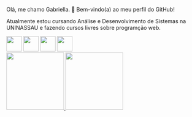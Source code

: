 Olá, me chamo Gabriella. 👋
Bem-vindo(a) ao meu perfil do GitHub! 

Atualmente estou cursando Análise e Desenvolvimento de Sistemas na UNINASSAU e fazendo cursos livres sobre programção web. 

<img src="https://cdn.jsdelivr.net/gh/devicons/devicon/icons/git/git-original.svg" width="40" height="40"/>

<img src="https://cdn.jsdelivr.net/gh/devicons/devicon/icons/css3/css3-original.svg" width="40" height="40"/>
          
<img src="https://cdn.jsdelivr.net/gh/devicons/devicon/icons/html5/html5-plain-wordmark.svg" width="40" height="40"/>
          
<img src="https://cdn.jsdelivr.net/gh/devicons/devicon/icons/javascript/javascript-plain.svg" width="40" height="40"/>

<div>
<a href="https://github.com/GabriellaAAmaral">
<img height="150em" src="https://github-readme-stats.vercel.app/api/top-langs/?username=GabriellaAAmaral&layout=compact&langs_count=7&theme=dracula"/>
<img height="150em" src="https://github-readme-stats.vercel.app/api?username=GabriellaAAmaral&show_icons=true&theme=dracula&include_all_commits=true&count_private=true"/>
</div>

          

           
          
